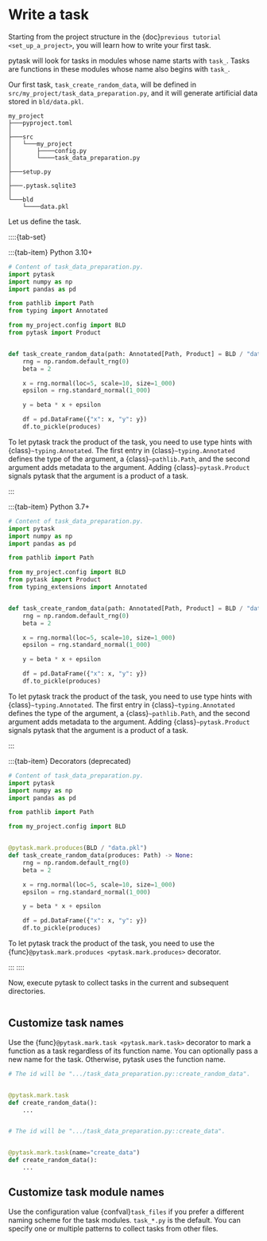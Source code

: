 # Write a task

Starting from the project structure in the {doc}`previous tutorial <set_up_a_project>`,
you will learn how to write your first task.

pytask will look for tasks in modules whose name starts with `task_`. Tasks are
functions in these modules whose name also begins with `task_`.

Our first task, `task_create_random_data`, will be defined in
`src/my_project/task_data_preparation.py`, and it will generate artificial data stored
in `bld/data.pkl`.

```
my_project
├───pyproject.toml
│
├───src
│   └───my_project
│       ├────config.py
│       └────task_data_preparation.py
│
├───setup.py
│
├───.pytask.sqlite3
│
└───bld
    └────data.pkl
```

Let us define the task.

::::{tab-set}

:::{tab-item} Python 3.10+

```python
# Content of task_data_preparation.py.
import pytask
import numpy as np
import pandas as pd

from pathlib import Path
from typing import Annotated

from my_project.config import BLD
from pytask import Product


def task_create_random_data(path: Annotated[Path, Product] = BLD / "data.pkl") -> None:
    rng = np.random.default_rng(0)
    beta = 2

    x = rng.normal(loc=5, scale=10, size=1_000)
    epsilon = rng.standard_normal(1_000)

    y = beta * x + epsilon

    df = pd.DataFrame({"x": x, "y": y})
    df.to_pickle(produces)
```

To let pytask track the product of the task, you need to use type hints with
{class}`~typing.Annotated`. The first entry in {class}`~typing.Annotated` defines the
type of the argument, a {class}`~pathlib.Path`, and the second argument adds metadata to
the argument. Adding {class}`~pytask.Product` signals pytask that the argument is a
product of a task.

:::

:::{tab-item} Python 3.7+

```python
# Content of task_data_preparation.py.
import pytask
import numpy as np
import pandas as pd

from pathlib import Path

from my_project.config import BLD
from pytask import Product
from typing_extensions import Annotated


def task_create_random_data(path: Annotated[Path, Product] = BLD / "data.pkl") -> None:
    rng = np.random.default_rng(0)
    beta = 2

    x = rng.normal(loc=5, scale=10, size=1_000)
    epsilon = rng.standard_normal(1_000)

    y = beta * x + epsilon

    df = pd.DataFrame({"x": x, "y": y})
    df.to_pickle(produces)
```

To let pytask track the product of the task, you need to use type hints with
{class}`~typing.Annotated`. The first entry in {class}`~typing.Annotated` defines the
type of the argument, a {class}`~pathlib.Path`, and the second argument adds metadata to
the argument. Adding {class}`~pytask.Product` signals pytask that the argument is a
product of a task.

:::

:::{tab-item} Decorators (deprecated)

```python
# Content of task_data_preparation.py.
import pytask
import numpy as np
import pandas as pd

from pathlib import Path

from my_project.config import BLD


@pytask.mark.produces(BLD / "data.pkl")
def task_create_random_data(produces: Path) -> None:
    rng = np.random.default_rng(0)
    beta = 2

    x = rng.normal(loc=5, scale=10, size=1_000)
    epsilon = rng.standard_normal(1_000)

    y = beta * x + epsilon

    df = pd.DataFrame({"x": x, "y": y})
    df.to_pickle(produces)
```

To let pytask track the product of the task, you need to use the
{func}`@pytask.mark.produces <pytask.mark.produces>` decorator.

:::
::::


Now, execute pytask to collect tasks in the current and subsequent directories.

```{include} ../_static/md/write-a-task.md
```

## Customize task names

Use the {func}`@pytask.mark.task <pytask.mark.task>` decorator to mark a function as a
task regardless of its function name. You can optionally pass a new name for the task.
Otherwise, pytask uses the function name.

```python
# The id will be ".../task_data_preparation.py::create_random_data".


@pytask.mark.task
def create_random_data():
    ...


# The id will be ".../task_data_preparation.py::create_data".


@pytask.mark.task(name="create_data")
def create_random_data():
    ...
```

## Customize task module names

Use the configuration value {confval}`task_files` if you prefer a different naming
scheme for the task modules. `task_*.py` is the default. You can specify one or multiple
patterns to collect tasks from other files.
